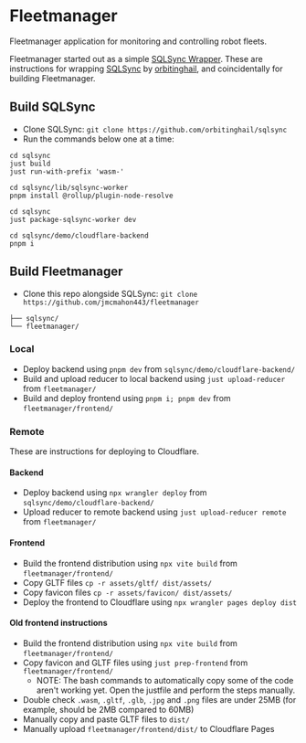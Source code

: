 # Fleetmanager
Fleetmanager application for monitoring and controlling robot fleets.

Fleetmanager started out as a simple [SQLSync Wrapper](https://github.com/jmcmahon443/sqlsync-wrapper). These are instructions for wrapping [SQLSync](https://github.com/orbitinghail/sqlsync) by [orbitinghail](https://github.com/orbitinghail), and coincidentally for building Fleetmanager.

## Build SQLSync
* Clone SQLSync: `git clone https://github.com/orbitinghail/sqlsync`
* Run the commands below one at a time:
```
cd sqlsync
just build
just run-with-prefix 'wasm-'

cd sqlsync/lib/sqlsync-worker
pnpm install @rollup/plugin-node-resolve

cd sqlsync
just package-sqlsync-worker dev

cd sqlsync/demo/cloudflare-backend
pnpm i
```

## Build Fleetmanager
* Clone this repo alongside SQLSync: `git clone https://github.com/jmcmahon443/fleetmanager`
```
├── sqlsync/
└── fleetmanager/
```

### Local
* Deploy backend using `pnpm dev` from `sqlsync/demo/cloudflare-backend/`
* Build and upload reducer to local backend using `just upload-reducer` from `fleetmanager/`
* Build and deploy frontend using `pnpm i; pnpm dev` from `fleetmanager/frontend/`

### Remote
These are instructions for deploying to Cloudflare.

#### Backend
* Deploy backend using `npx wrangler deploy` from `sqlsync/demo/cloudflare-backend/`
* Upload reducer to remote backend using `just upload-reducer remote` from `fleetmanager/`

#### Frontend
* Build the frontend distribution using `npx vite build` from `fleetmanager/frontend/`
* Copy GLTF files `cp -r assets/gltf/ dist/assets/`
* Copy favicon files `cp -r assets/favicon/ dist/assets/`
* Deploy the frontend to Cloudflare using `npx wrangler pages deploy dist`

#### Old frontend instructions
* Build the frontend distribution using `npx vite build` from `fleetmanager/frontend/`
* Copy favicon and GLTF files using `just prep-frontend` from `fleetmanager/frontend/`
  * NOTE: The bash commands to automatically copy some of the code aren't working yet. Open the justfile and perform the steps manually.
* Double check `.wasm`, `.gltf`, `.glb`, `.jpg` and `.png` files are under 25MB (for example, should be 2MB compared to 60MB)
* Manually copy and paste GLTF files to `dist/`
* Manually upload `fleetmanager/frontend/dist/` to Cloudflare Pages
